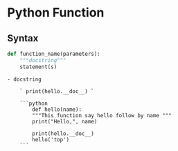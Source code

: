 # Python Function
## Syntax
```python
def function_name(parameters):
    """docstring"""
    statement(s)
```

    - docstring

        ` print(hello.__doc__) `
        
        ```python
            def hello(name):
            """This function say hello follow by name """
            print("Hello,", name)
    
            print(hello.__doc__)
            hello('top')
        ```